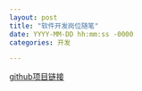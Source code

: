 ```yaml
---
layout: post
title: "软件开发岗位随笔"
date: YYYY-MM-DD hh:mm:ss -0000
categories: 开发

---
```


[github项目链接](https://github.com/Sui-Xing/Software-development)
